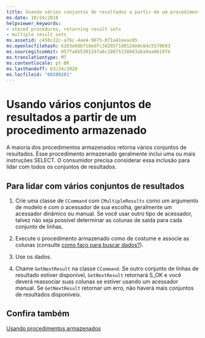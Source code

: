 ```yaml
---
title: Usando vários conjuntos de resultados a partir de um procedimento armazenado
ms.date: 10/24/2018
helpviewer_keywords:
- stored procedures, returning result sets
- multiple result sets
ms.assetid: c450c12c-a76c-4ae4-9675-071a41eeac05
ms.openlocfilehash: 6163eb8bf18edfc3d205f1d012de0c64c5570693
ms.sourcegitcommit: 857fa6b530224fa6c18675138043aba9aa0619fb
ms.translationtype: MT
ms.contentlocale: pt-BR
ms.lasthandoff: 03/24/2020
ms.locfileid: "80209281"
---
```

# <a name="using-multiple-result-sets-from-one-stored-procedure"></a>Usando vários conjuntos de resultados a partir de um procedimento armazenado

A maioria dos procedimentos armazenados retorna vários conjuntos de resultados. Esse procedimento armazenado geralmente inclui uma ou mais instruções SELECT. O consumidor precisa considerar essa inclusão para lidar com todos os conjuntos de resultados.

## <a name="to-handle-multiple-result-sets"></a>Para lidar com vários conjuntos de resultados

1. Crie uma classe de `CCommand` com `CMultipleResults` como um argumento de modelo e com o acessador de sua escolha, geralmente um acessador dinâmico ou manual. Se você usar outro tipo de acessador, talvez não seja possível determinar as colunas de saída para cada conjunto de linhas.

1. Execute o procedimento armazenado como de costume e associe as colunas (consulte [como faço para buscar dados?](../../data/oledb/fetching-data.md)).

1. Use os dados.

1. Chame `GetNextResult` na classe `CCommand`. Se outro conjunto de linhas de resultado estiver disponível, `GetNextResult` retornará S_OK e você deverá reassociar suas colunas se estiver usando um acessador manual. Se `GetNextResult` retornar um erro, não haverá mais conjuntos de resultados disponíveis.

## <a name="see-also"></a>Confira também

[Usando procedimentos armazenados](../../data/oledb/using-stored-procedures.md)
